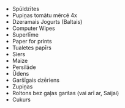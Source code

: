 * Spūldzītes
* Pupiņas tomātu mērcē 4x
* Dzeramais Jogurts (Baltais)
* Computer Wipes
* Superlīme
* Paper for prints
* Tualetes papīrs
* Siers
* Maize
* Persilāde
* Ūdens
* Garšīgais dzēriens
* Zupiņas
* Roltons bez gaļas garšas (vai arī ar, Saijai)
* Cukurs
